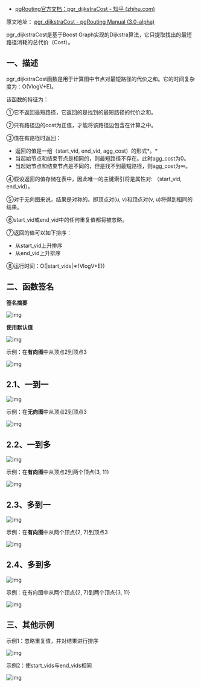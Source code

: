 - [pgRouting官方文档：pgr_dijkstraCost - 知乎 (zhihu.com)](https://zhuanlan.zhihu.com/p/86539197)

原文地址： [pgr_dijkstraCost - pgRouting Manual (3.0-alpha)](https://link.zhihu.com/?target=http%3A//docs.pgrouting.org/latest/en/pgr_dijkstraCost.html)

pgr_dijkstraCost是基于Boost Graph实现的Dijkstra算法，它只提取找出的最短路径消耗的总代价（Cost）。

## 一、描述

pgr_dijkstraCost函数是用于计算图中节点对最短路径的代价之和。它的时间复杂度为：O(VlogV+E)。

该函数的特征为：

①它不返回最短路径，它返回的是找到的最短路径的代价之和。

②只有路径边的cost为正值，才能将该路径边包含在计算之中。

③值在有路径时返回：

- 返回的值是一组（start_vid, end_vid, agg_cost）的形式*。*
- 当起始节点和结束节点是相同的，则最短路径不存在。此时agg_cost为0。
- 当起始节点和结束节点是不同的，但是找不到最短路径，则agg_cost为∞。

④假设返回的值存储在表中，因此唯一的主键索引将是属性对: （start_vid, end_vid）。

⑤对于无向图来说，结果是对称的。即顶点对(u, v)和顶点对(v, u)将得到相同的结果。

⑥start_vid或end_vid中的任何重复值都将被忽略。

⑦返回的值可以如下排序：

- 从start_vid上升排序
- 从end_vid上升排序

⑧运行时间：O(|start_vids|∗(VlogV+E))

## 二、函数签名

**签名摘要**

![img](https://pic3.zhimg.com/80/v2-38d870f0b05e644ddf1ca6d8e685307e_720w.jpg)

**使用默认值**

![img](https://pic1.zhimg.com/80/v2-7bf1ef8b1d9cd0e3f1601fcd03f91abc_720w.jpg)

示例：在**有向图**中从顶点2到顶点3

![img](https://pic1.zhimg.com/80/v2-ab2a995c4cca21ae2fd6c9480e160348_720w.jpg)

## 2.1、一到一

![img](https://pic4.zhimg.com/80/v2-2fd0037eabe4c9575f8fc859278f62a7_720w.jpg)

示例：在**无向图**中从顶点2到顶点3

![img](https://pic4.zhimg.com/80/v2-ca058dd40472091e211ef3ee2ceb5c7b_720w.jpg)

## 2.2、一到多

![img](https://pic3.zhimg.com/80/v2-47266444a93cf57598299d875924c9d2_720w.jpg)

示例：在**有向图**中从顶点2到两个顶点{3, 11}

![img](https://pic2.zhimg.com/80/v2-6a8adc40b6893eec5fe9a2e9e142e509_720w.jpg)

## 2.3、多到一

![img](https://pic3.zhimg.com/80/v2-17c0c7ca5f77d976fd401f0a55a1abca_720w.jpg)

示例：在**有向图**中从两个顶点{2, 7}到顶点3

![img](https://pic1.zhimg.com/80/v2-5f29fb1b589156a6be44227542513c24_720w.jpg)

## 2.4、多到多

![img](https://pic3.zhimg.com/80/v2-cbe53884848b3f0ad463d0c58d0d8f9a_720w.jpg)

示例：在有向图中从两个顶点{2, 7}到两个顶点{3, 11}

![img](https://pic2.zhimg.com/80/v2-916aaefc139a4f401b2e3598647c87cd_720w.jpg)

## 三、其他示例

示例1：忽略重复值，并对结果进行排序

![img](https://pic1.zhimg.com/80/v2-43b45bc6231a65ef850f10d94f109a88_720w.jpg)

示例2：使start_vids与end_vids相同

![img](https://pic3.zhimg.com/80/v2-430da5f5e02ba94af302ed6d561117b6_720w.jpg)
